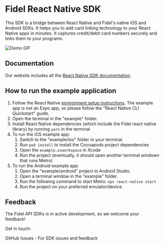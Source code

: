 # Fidel React Native SDK

This SDK is a bridge between React Native and Fidel's native iOS and Android SDKs. It helps you to add card linking technology to your React Native apps in minutes. It captures credit/debit card numbers securely and links them to your programs.

![Demo GIF](https://cl.ly/a47b1852f029/Screen%252520Recording%2525202018-09-18%252520at%25252004.34%252520PM.gif)

## Documentation

Our website includes all the [React Native SDK documentation](https://docs.fidelapi.com/docs/select/sdks/react-native/guide-v2).

## How to run the example application

1. Follow the React Native [environment setup instructions](https://reactnative.dev/docs/environment-setup). The example app is not an Expo app, so please follow the "React Native CLI Quickstart" guide.
2. Open the terminal in the "example" folder.
3. Install React Native dependencies (which include the Fidel react native library) by running `yarn` in the terminal
4. To run the iOS example app:
   1. Switch to the "example/ios" folder in your terminal.
   2. Run `pod install` to install the Cocoapods project dependencies
   3. Open the `example.xcworkspace` in Xcode
   4. Run the project (eventually, it should open another terminal windown that runs Metro)
5. To run the Android example app:
   1. Open the "example/android" project in Android Studio.
   2. Open a terminal window in the "example" folder.
   3. Run the following command to start Metro: `npx react-native start`
   4. Run the project on your preferred emulator/device.

## Feedback

The Fidel API SDKs is in active development, so we welcome your feedback!

Get in touch:

GitHub Issues - For SDK issues and feedback
